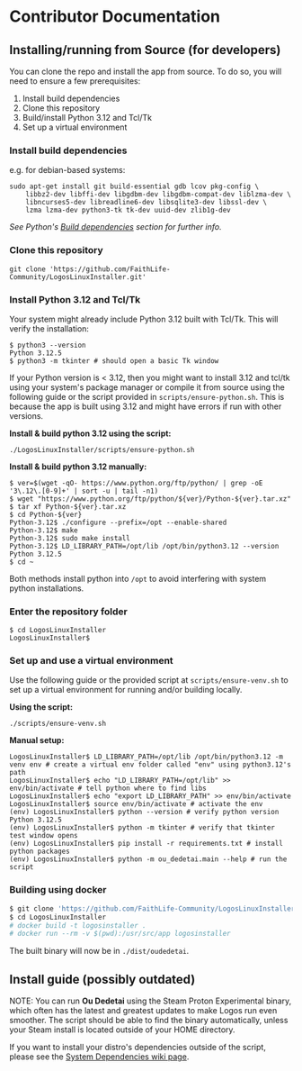 # Contributor Documentation

## Installing/running from Source (for developers)

You can clone the repo and install the app from source. To do so, you will need to ensure a few prerequisites:
1. Install build dependencies
2. Clone this repository
3. Build/install Python 3.12 and Tcl/Tk
4. Set up a virtual environment

### Install build dependencies

e.g. for debian-based systems:
```
sudo apt-get install git build-essential gdb lcov pkg-config \
    libbz2-dev libffi-dev libgdbm-dev libgdbm-compat-dev liblzma-dev \
    libncurses5-dev libreadline6-dev libsqlite3-dev libssl-dev \
    lzma lzma-dev python3-tk tk-dev uuid-dev zlib1g-dev
```
*See Python's [Build dependencies](https://devguide.python.org/getting-started/setup-building/index.html#build-dependencies) section for further info.*

### Clone this repository
```
git clone 'https://github.com/FaithLife-Community/LogosLinuxInstaller.git'
```

### Install Python 3.12 and Tcl/Tk
Your system might already include Python 3.12 built with Tcl/Tk. This will verify
the installation:
```
$ python3 --version
Python 3.12.5
$ python3 -m tkinter # should open a basic Tk window
```
If your Python version is < 3.12, then you might want to install 3.12 and tcl/tk
using your system's package manager or compile it from source using the
following guide or the script provided in `scripts/ensure-python.sh`. This is
because the app is built using 3.12 and might have errors if run with other
versions.

**Install & build python 3.12 using the script:**
```
./LogosLinuxInstaller/scripts/ensure-python.sh
```

**Install & build python 3.12 manually:**
```
$ ver=$(wget -qO- https://www.python.org/ftp/python/ | grep -oE '3\.12\.[0-9]+' | sort -u | tail -n1)
$ wget "https://www.python.org/ftp/python/${ver}/Python-${ver}.tar.xz"
$ tar xf Python-${ver}.tar.xz
$ cd Python-${ver}
Python-3.12$ ./configure --prefix=/opt --enable-shared
Python-3.12$ make
Python-3.12$ sudo make install
Python-3.12$ LD_LIBRARY_PATH=/opt/lib /opt/bin/python3.12 --version
Python 3.12.5
$ cd ~
```
Both methods install python into `/opt` to avoid interfering with system python installations.

### Enter the repository folder
```
$ cd LogosLinuxInstaller
LogosLinuxInstaller$
```

### Set up and use a virtual environment
Use the following guide or the provided script at `scripts/ensure-venv.sh` to set
up a virtual environment for running and/or building locally.

**Using the script:**
```
./scripts/ensure-venv.sh
```

**Manual setup:**

```
LogosLinuxInstaller$ LD_LIBRARY_PATH=/opt/lib /opt/bin/python3.12 -m venv env # create a virtual env folder called "env" using python3.12's path
LogosLinuxInstaller$ echo "LD_LIBRARY_PATH=/opt/lib" >> env/bin/activate # tell python where to find libs
LogosLinuxInstaller$ echo "export LD_LIBRARY_PATH" >> env/bin/activate
LogosLinuxInstaller$ source env/bin/activate # activate the env
(env) LogosLinuxInstaller$ python --version # verify python version
Python 3.12.5
(env) LogosLinuxInstaller$ python -m tkinter # verify that tkinter test window opens
(env) LogosLinuxInstaller$ pip install -r requirements.txt # install python packages
(env) LogosLinuxInstaller$ python -m ou_dedetai.main --help # run the script
```

### Building using docker

```bash
$ git clone 'https://github.com/FaithLife-Community/LogosLinuxInstaller.git'
$ cd LogosLinuxInstaller
# docker build -t logosinstaller .
# docker run --rm -v $(pwd):/usr/src/app logosinstaller
```

The built binary will now be in `./dist/oudedetai`.

## Install guide (possibly outdated)

NOTE: You can run **Ou Dedetai** using the Steam Proton Experimental binary, which often has the latest and greatest updates to make Logos run even smoother. The script should be able to find the binary automatically, unless your Steam install is located outside of your HOME directory.

If you want to install your distro's dependencies outside of the script, please see the [System Dependencies wiki page](https://github.com/FaithLife-Community/LogosLinuxInstaller/wiki/System-Dependencies).
